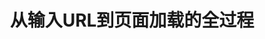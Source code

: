 ---
title: '从输入URL到页面加载的全过程'
category:
  - 面试
tag:
  - 浏览器
  - 计算机网络
star: false
sticky: false  
article: true
---